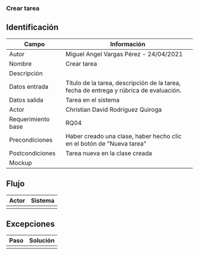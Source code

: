 ### Crear tarea
## Identificación 

| Campo | Información |
|-------|-------|
| Autor | Miguel Angel Vargas Pérez - 24/04/2021 |
| Nombre | Crear tarea |
| Descripción |  |
| Datos entrada | Título de la tarea, descripción de la tarea, fecha de entrega y rúbrica de evaluación. |
| Datos salida | Tarea en el sistema |
| Actor | Christian David Rodríguez Quiroga |
| Requerimiento base | RQ04 |
| Precondiciones | Haber creado una clase, haber hecho clic en el botón de "Nueva tarea" |
| Postcondiciones | Tarea nueva en la clase creada |
| Mockup |  |

## Flujo
| Actor | Sistema |
|-------|-------|
|  |  |


## Excepciones
| Paso | Solución |
|-------|-------|
|  |  |